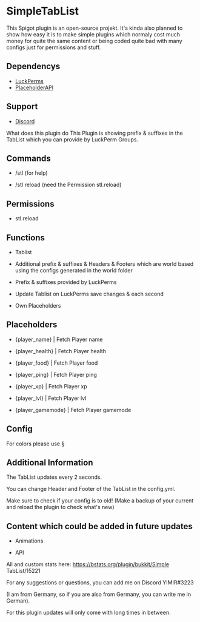 # SimpleTabList
This Spigot plugin is an open-source projekt. It's kinda also planned to show how easy it is to make simple plugins which normaly cost much money for quite the same content or being coded quite bad with many configs just for permissions and stuff.

## Dependencys

- [LuckPerms](https://luckperms.net/download)
- [PlaceholderAPI](https://www.spigotmc.org/resources/placeholderapi.6245/)

## Support

- [Discord](https://discord.gg/J6wQn3bAkm)

What does this plugin do
This Plugin is showing prefix & suffixes in the TabList which you can provide by LuckPerm Groups.

## Commands

- /stl                     (for help)

- /stl reload          (need the Permission stl.reload)

## Permissions

- stl.reload

## Functions

- Tablist

- Additional prefix & suffixes & Headers & Footers which are world based using the configs generated in the world folder

- Prefix & suffixes provided by LuckPerms

- Update Tablist on LuckPerms save changes & each second

- Own Placeholders

## Placeholders

- {player_name} | Fetch Player name

- {player_health} | Fetch Player health

- {player_food} | Fetch Player food

- {player_ping} | Fetch Player ping

- {player_xp} | Fetch Player xp

- {player_lvl} | Fetch Player lvl

- {player_gamemode} | Fetch Player gamemode

## Config

For colors please use §

## Additional Information

The TabList updates every 2 seconds.

You can change Header and Footer of the TabList in the config.yml.

Make sure to check if your config is to old! (Make a backup of your current and reload the plugin to check what's new)

## Content which could be added in future updates

- Animations

- API


All and custom stats here: https://bstats.org/plugin/bukkit/Simple TabList/15221

For any suggestions or questions, you can add me on Discord YIMIR#3223

(I am from Germany, so if you are also from Germany, you can write me in German).

For this plugin updates will only come with long times in between.
